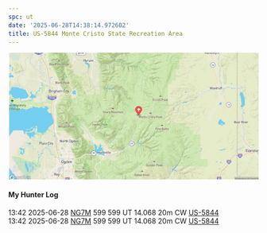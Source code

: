 ```yaml
---
spc: ut
date: '2025-06-28T14:38:14.972602'
title: US-5844 Monte Cristo State Recreation Area
---
```


![pasted_image.png](/static/pasted_image_0165.png)


#### My Hunter Log
13:42    2025-06-28    [NG7M](https://qrz.com/db/NG7M)    599    599    UT    14.068    20m    CW    [US-5844](https://pota.app/#/park/US-5844)
<BR>13:42	2025-06-28	[NG7M](https://qrz.com/db/NG7M)	599	599	UT	14.068	20m	CW	[US-5844](https://pota.app/#/park/US-5844)